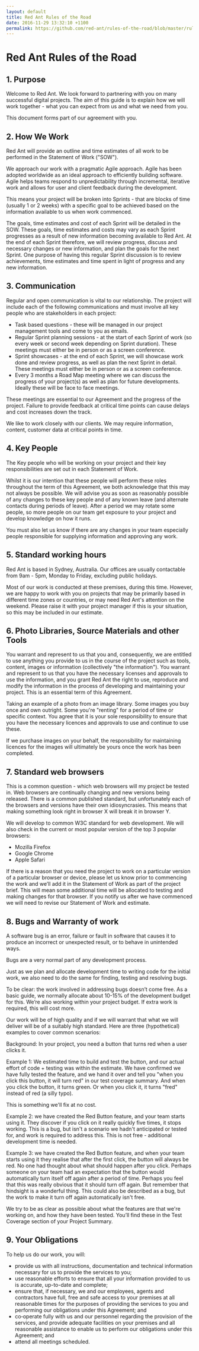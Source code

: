 ```yaml
---
layout: default
title: Red Ant Rules of the Road
date: 2016-11-29 13:32:10 +1100
permalink: https://github.com/red-ant/rules-of-the-road/blob/master/rules.md
---
```


# Red Ant Rules of the Road

## 1. Purpose

Welcome to Red Ant. We look forward to partnering with you on many successful digital projects. The aim of this guide is to explain how we will work together - what you can expect from us and what we need from you. 


This document forms part of our agreement with you.




## 2. How We Work

Red Ant will provide an outline and time estimates of all work to be performed in the Statement of Work ("SOW").


We approach our work with a pragmatic Agile approach.  Agile has been adopted worldwide as an ideal approach to efficiently building software. Agile helps teams respond to unpredictability through incremental, iterative work and allows for user and client feedback during the development. 


This means your project will be broken into Sprints - that are blocks of time (usually 1 or 2 weeks) with a specific goal to be achieved based on the information available to us when work commenced. 


The goals, time estimates and cost of each Sprint will be detailed in the SOW. These goals, time estimates and costs may vary as each Sprint progresses as a result of new information becoming available to Red Ant. At the end of each Sprint therefore, we will review progress, discuss and necessary changes or new information, and plan the goals for the next Sprint. One purpose of having this regular Sprint discussion is to review achievements, time estimates and time spent in light of progress and any new information.   


## 3. Communication

Regular and open communication is vital to our relationship. The project will include each of the following communications and must involve all key people who are stakeholders in each project:

- Task based questions - these will be managed in our project management tools and come to you as emails.
- Regular Sprint planning sessions - at the start of each Sprint of work (so every week or second week depending on Sprint duration). These meetings must either be in person or as a screen conference.
- Sprint showcases - at the end of each Sprint, we will showcase work done and review progress, as well as plan the next Sprint in detail. These meetings must either be in person or as a screen conference.
- Every 3 months a Road Map meeting where we can discuss the progress of your project(s) as well as plan for future developments. Ideally these will be face to face meetings.


These meetings are essential to our Agreement and the progress of the project. Failure to provide feedback at critical time points can cause delays and cost increases down the track. 


We like to work closely with our clients. We may require information, content, customer data at critical points in time. 




## 4. Key People

The Key people who will be working on your project and their key responsibilities are set out in each Statement of Work.


Whilst it is our intention that these people will perform these roles throughout the term of this Agreement, we both acknowledge that this may not always be possible. We will advise you as soon as reasonably possible of any changes to these key people and of any known leave (and alternate contacts during periods of leave). After a period we may rotate some people, so more people on our team get exposure to your project and develop knowledge on how it runs.


You must also let us know if there are any changes in your team especially people responsible for supplying information and approving any work. 


## 5. Standard working hours

Red Ant is based in Sydney, Australia. Our offices are usually contactable from 9am - 5pm, Monday to Friday, excluding public holidays.


Most of our work is conducted at these premises, during this time. However, we are happy to work with you on projects that may be primarily based in different time zones or countries, or may need Red Ant's attention on the weekend. Please raise it with your project manager if this is your situation, so this may be included in our estimate.


## 6. Photo Libraries, Source Materials and other Tools

You warrant and represent to us that you and, consequently, we are entitled to use anything you provide to us in the course of the project such as tools, content, images or information (collectively "the information").  You warrant and represent to us that you have the necessary licenses and approvals to use the information, and you grant Red Ant the right to use, reproduce and modify the information in the process of developing and maintaining your project.  This is an essential term of this Agreement.


Taking an example of a photo from an image library. Some images you buy once and own outright. Some you're "renting" for a period of time or specific context. You agree that it is your sole responsibility to ensure that you have the necessary licences and approvals to use and continue to use these.


If we purchase images on your behalf, the responsibility for maintaining licences for the images will ultimately be yours once the work has been completed.




## 7. Standard web browsers

This is a common question - which web browsers will my project be tested in. Web browsers are continually changing and new versions being released. There is a common published standard, but unfortunately each of the browsers and versions have their own idiosyncrasies. This means that making something look right in browser X will break it in browser Y.


We will develop to common W3C standard for web development. We will also check in the current or most popular version of the top 3 popular browsers:

- Mozilla Firefox
- Google Chrome
- Apple Safari

If there is a reason that you need the project to work on a particular version of a particular browser or device, please let us know prior to commencing the work and we’ll add it in the Statement of Work as part of the project brief. This will mean some additional time will be allocated to testing and making changes for that browser.  If you notify us after we have commenced we will need to revise our Statement of Work and estimate.

## 8. Bugs and Warranty of work
A software bug is an error, failure or fault in software that causes it to produce an incorrect or unexpected result, or to behave in unintended ways. 

Bugs are a very normal part of any development process. 

Just as we plan and allocate development time to writing code for the initial work, we also need to do the same for finding, testing and resolving bugs. 

To be clear: the work involved in addressing bugs doesn’t come free. As a basic guide, we normally allocate about 10-15% of the development budget for this. We’re also working within your project budget. If extra work is required, this will cost more.

Our work will be of high quality and if we will warrant that what we will deliver will be of a suitably high standard. Here are three (hypothetical) examples to cover common scenarios: 

Background: In your project, you need a button that turns red when a user clicks it.

Example 1: We estimated time to build and test the button, and our actual effort of code + testing was within the estimate. We have confirmed we have fully tested the feature, and we hand it over and tell you "when you click this button, it will turn red" in our test coverage summary. And when you click the button, it turns green. Or when you click it, it turns "fred" instead of red (a silly typo).

This is something we'll fix at no cost.

Example 2: we have created the Red Button feature, and your team starts using it. They discover if you click on it really quickly five times, it stops working. This is a bug, but isn't a scenario we hadn't anticipated or tested for, and work is required to address this. This is not free - additional development time is needed. 

Example 3: we have created the Red Button feature, and when your team starts using it they realise that after the first click, the button will always be red. No one had thought about what should happen after you click. Perhaps someone on your team had an expectation that the button would automatically turn itself off again after a period of time. Perhaps you feel that this was really obvious that it should turn off again. But remember that hindsight is a wonderful thing. This could also be described as a bug, but the work to make it turn off again automatically isn't free.


We try to be as clear as possible about what the features are that we're working on, and how they have been tested. You’ll find these in the Test Coverage section of your Project Summary. 


## 9. Your Obligations
To help us do our work, you will:

- provide us with all instructions, documentation and technical information necessary for us to provide the services to you;
- use reasonable efforts to ensure that all your information provided to us is accurate, up-to-date and complete;
- ensure that, if necessary, we and our employees, agents and contractors have full, free and safe access to your premises at all reasonable times for the purposes of providing the services to you and performing our obligations under this Agreement; and
- co‑operate fully with us and our personnel regarding the provision of the services, and provide adequate facilities on your premises and all reasonable assistance to enable us to perform our obligations under this Agreement; and
- attend all meetings scheduled.





